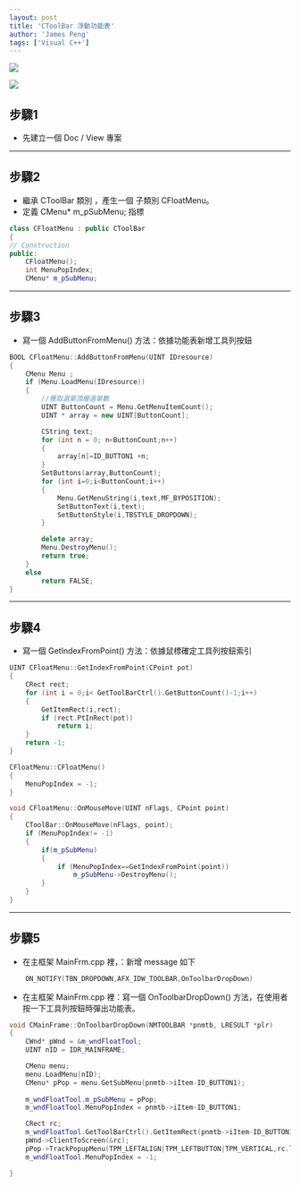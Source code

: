 ```yaml
---
layout: post
title: 'CToolBar 浮動功能表'
author: 'James Peng'
tags: ['Visual C++']
---
```


![](http://i.imgur.com/uHHPvwL.png)

![](http://i.imgur.com/dUBWfdc.png)


## 步驟1 ##

- 先建立一個 Doc / View 專案

----------

## 步驟2 ##

- 繼承 CToolBar 類別 ，產生一個 子類別 CFloatMenu。
- 定義 CMenu* m_pSubMenu; 指標

~~~cpp
class CFloatMenu : public CToolBar
{
// Construction
public:
	CFloatMenu();
	int MenuPopIndex;
	CMenu* m_pSubMenu;
~~~

----------

## 步驟3 ##

- 寫一個 AddButtonFromMenu() 方法：依據功能表新增工具列按鈕

~~~cpp
BOOL CFloatMenu::AddButtonFromMenu(UINT IDresource)
{
	CMenu Menu ;
	if (Menu.LoadMenu(IDresource))
	{
		//獲取選單頂層選單數
		UINT ButtonCount = Menu.GetMenuItemCount();
		UINT * array = new UINT[ButtonCount];

		CString text;
		for (int n = 0; n<ButtonCount;n++)
		{
			array[n]=ID_BUTTON1 +n;
		}
		SetButtons(array,ButtonCount);
		for (int i=0;i<ButtonCount;i++)
		{
			Menu.GetMenuString(i,text,MF_BYPOSITION);
			SetButtonText(i,text);
			SetButtonStyle(i,TBSTYLE_DROPDOWN);	
		}

		delete array;
		Menu.DestroyMenu();
		return true;
	}
	else
		return FALSE;
}
~~~


----------

## 步驟4 ##

- 寫一個 GetIndexFromPoint() 方法：依據鼠標確定工具列按鈕索引

~~~cpp
UINT CFloatMenu::GetIndexFromPoint(CPoint pot)
{
	CRect rect;
	for (int i = 0;i< GetToolBarCtrl().GetButtonCount()-1;i++)
	{
		GetItemRect(i,rect);
		if (rect.PtInRect(pot))
			return i;
	}
	return -1;
}
~~~

~~~cpp
CFloatMenu::CFloatMenu()
{
	MenuPopIndex = -1;
}
~~~

~~~cpp
void CFloatMenu::OnMouseMove(UINT nFlags, CPoint point) 
{
	CToolBar::OnMouseMove(nFlags, point);
	if (MenuPopIndex!= -1)
	{
		if(m_pSubMenu)
		{
			if (MenuPopIndex==GetIndexFromPoint(point))
				m_pSubMenu->DestroyMenu();
		}
	}
}


~~~

----------

## 步驟5 ##

- 在主框架 MainFrm.cpp 裡，：新增 message 如下

~~~cpp
	ON_NOTIFY(TBN_DROPDOWN,AFX_IDW_TOOLBAR,OnToolbarDropDown)
~~~

- 在主框架 MainFrm.cpp 裡：寫一個 OnToolbarDropDown() 方法，在使用者按一下工具列按鈕時彈出功能表。

~~~cpp
void CMainFrame::OnToolbarDropDown(NMTOOLBAR *pnmtb, LRESULT *plr)
{
	CWnd* pWnd = &m_wndFloatTool;
	UINT nID = IDR_MAINFRAME;

	CMenu menu;
	menu.LoadMenu(nID);
	CMenu* pPop = menu.GetSubMenu(pnmtb->iItem-ID_BUTTON1);
	
	m_wndFloatTool.m_pSubMenu = pPop;
	m_wndFloatTool.MenuPopIndex = pnmtb->iItem-ID_BUTTON1;

	CRect rc;
	m_wndFloatTool.GetToolBarCtrl().GetItemRect(pnmtb->iItem-ID_BUTTON1,rc);
	pWnd->ClientToScreen(&rc);
	pPop->TrackPopupMenu(TPM_LEFTALIGN|TPM_LEFTBUTTON|TPM_VERTICAL,rc.left,rc.bottom,this,&rc);	
	m_wndFloatTool.MenuPopIndex = -1;

}
~~~

